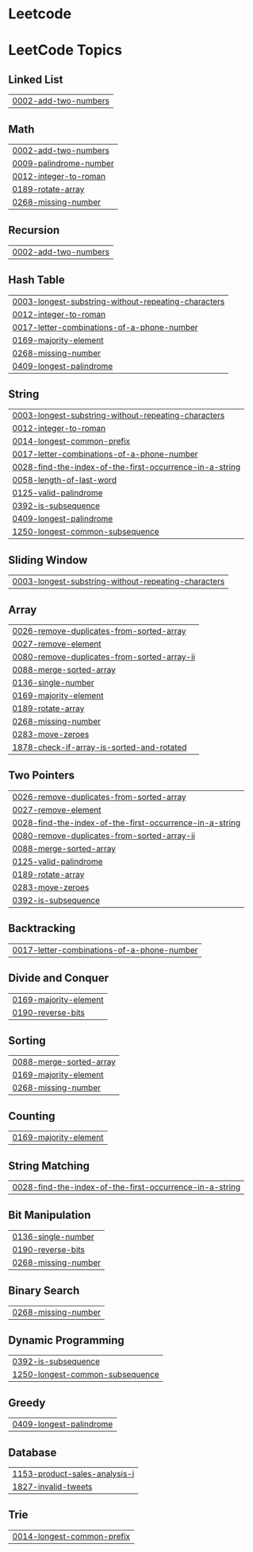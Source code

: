 # Leetcode

<!---LeetCode Topics Start-->
# LeetCode Topics
## Linked List
|  |
| ------- |
| [0002-add-two-numbers](https://github.com/vyshnavi-999/Leetcode/tree/master/0002-add-two-numbers) |
## Math
|  |
| ------- |
| [0002-add-two-numbers](https://github.com/vyshnavi-999/Leetcode/tree/master/0002-add-two-numbers) |
| [0009-palindrome-number](https://github.com/vyshnavi-999/Leetcode/tree/master/0009-palindrome-number) |
| [0012-integer-to-roman](https://github.com/vyshnavi-999/Leetcode/tree/master/0012-integer-to-roman) |
| [0189-rotate-array](https://github.com/vyshnavi-999/Leetcode/tree/master/0189-rotate-array) |
| [0268-missing-number](https://github.com/vyshnavi-999/Leetcode/tree/master/0268-missing-number) |
## Recursion
|  |
| ------- |
| [0002-add-two-numbers](https://github.com/vyshnavi-999/Leetcode/tree/master/0002-add-two-numbers) |
## Hash Table
|  |
| ------- |
| [0003-longest-substring-without-repeating-characters](https://github.com/vyshnavi-999/Leetcode/tree/master/0003-longest-substring-without-repeating-characters) |
| [0012-integer-to-roman](https://github.com/vyshnavi-999/Leetcode/tree/master/0012-integer-to-roman) |
| [0017-letter-combinations-of-a-phone-number](https://github.com/vyshnavi-999/Leetcode/tree/master/0017-letter-combinations-of-a-phone-number) |
| [0169-majority-element](https://github.com/vyshnavi-999/Leetcode/tree/master/0169-majority-element) |
| [0268-missing-number](https://github.com/vyshnavi-999/Leetcode/tree/master/0268-missing-number) |
| [0409-longest-palindrome](https://github.com/vyshnavi-999/Leetcode/tree/master/0409-longest-palindrome) |
## String
|  |
| ------- |
| [0003-longest-substring-without-repeating-characters](https://github.com/vyshnavi-999/Leetcode/tree/master/0003-longest-substring-without-repeating-characters) |
| [0012-integer-to-roman](https://github.com/vyshnavi-999/Leetcode/tree/master/0012-integer-to-roman) |
| [0014-longest-common-prefix](https://github.com/vyshnavi-999/Leetcode/tree/master/0014-longest-common-prefix) |
| [0017-letter-combinations-of-a-phone-number](https://github.com/vyshnavi-999/Leetcode/tree/master/0017-letter-combinations-of-a-phone-number) |
| [0028-find-the-index-of-the-first-occurrence-in-a-string](https://github.com/vyshnavi-999/Leetcode/tree/master/0028-find-the-index-of-the-first-occurrence-in-a-string) |
| [0058-length-of-last-word](https://github.com/vyshnavi-999/Leetcode/tree/master/0058-length-of-last-word) |
| [0125-valid-palindrome](https://github.com/vyshnavi-999/Leetcode/tree/master/0125-valid-palindrome) |
| [0392-is-subsequence](https://github.com/vyshnavi-999/Leetcode/tree/master/0392-is-subsequence) |
| [0409-longest-palindrome](https://github.com/vyshnavi-999/Leetcode/tree/master/0409-longest-palindrome) |
| [1250-longest-common-subsequence](https://github.com/vyshnavi-999/Leetcode/tree/master/1250-longest-common-subsequence) |
## Sliding Window
|  |
| ------- |
| [0003-longest-substring-without-repeating-characters](https://github.com/vyshnavi-999/Leetcode/tree/master/0003-longest-substring-without-repeating-characters) |
## Array
|  |
| ------- |
| [0026-remove-duplicates-from-sorted-array](https://github.com/vyshnavi-999/Leetcode/tree/master/0026-remove-duplicates-from-sorted-array) |
| [0027-remove-element](https://github.com/vyshnavi-999/Leetcode/tree/master/0027-remove-element) |
| [0080-remove-duplicates-from-sorted-array-ii](https://github.com/vyshnavi-999/Leetcode/tree/master/0080-remove-duplicates-from-sorted-array-ii) |
| [0088-merge-sorted-array](https://github.com/vyshnavi-999/Leetcode/tree/master/0088-merge-sorted-array) |
| [0136-single-number](https://github.com/vyshnavi-999/Leetcode/tree/master/0136-single-number) |
| [0169-majority-element](https://github.com/vyshnavi-999/Leetcode/tree/master/0169-majority-element) |
| [0189-rotate-array](https://github.com/vyshnavi-999/Leetcode/tree/master/0189-rotate-array) |
| [0268-missing-number](https://github.com/vyshnavi-999/Leetcode/tree/master/0268-missing-number) |
| [0283-move-zeroes](https://github.com/vyshnavi-999/Leetcode/tree/master/0283-move-zeroes) |
| [1878-check-if-array-is-sorted-and-rotated](https://github.com/vyshnavi-999/Leetcode/tree/master/1878-check-if-array-is-sorted-and-rotated) |
## Two Pointers
|  |
| ------- |
| [0026-remove-duplicates-from-sorted-array](https://github.com/vyshnavi-999/Leetcode/tree/master/0026-remove-duplicates-from-sorted-array) |
| [0027-remove-element](https://github.com/vyshnavi-999/Leetcode/tree/master/0027-remove-element) |
| [0028-find-the-index-of-the-first-occurrence-in-a-string](https://github.com/vyshnavi-999/Leetcode/tree/master/0028-find-the-index-of-the-first-occurrence-in-a-string) |
| [0080-remove-duplicates-from-sorted-array-ii](https://github.com/vyshnavi-999/Leetcode/tree/master/0080-remove-duplicates-from-sorted-array-ii) |
| [0088-merge-sorted-array](https://github.com/vyshnavi-999/Leetcode/tree/master/0088-merge-sorted-array) |
| [0125-valid-palindrome](https://github.com/vyshnavi-999/Leetcode/tree/master/0125-valid-palindrome) |
| [0189-rotate-array](https://github.com/vyshnavi-999/Leetcode/tree/master/0189-rotate-array) |
| [0283-move-zeroes](https://github.com/vyshnavi-999/Leetcode/tree/master/0283-move-zeroes) |
| [0392-is-subsequence](https://github.com/vyshnavi-999/Leetcode/tree/master/0392-is-subsequence) |
## Backtracking
|  |
| ------- |
| [0017-letter-combinations-of-a-phone-number](https://github.com/vyshnavi-999/Leetcode/tree/master/0017-letter-combinations-of-a-phone-number) |
## Divide and Conquer
|  |
| ------- |
| [0169-majority-element](https://github.com/vyshnavi-999/Leetcode/tree/master/0169-majority-element) |
| [0190-reverse-bits](https://github.com/vyshnavi-999/Leetcode/tree/master/0190-reverse-bits) |
## Sorting
|  |
| ------- |
| [0088-merge-sorted-array](https://github.com/vyshnavi-999/Leetcode/tree/master/0088-merge-sorted-array) |
| [0169-majority-element](https://github.com/vyshnavi-999/Leetcode/tree/master/0169-majority-element) |
| [0268-missing-number](https://github.com/vyshnavi-999/Leetcode/tree/master/0268-missing-number) |
## Counting
|  |
| ------- |
| [0169-majority-element](https://github.com/vyshnavi-999/Leetcode/tree/master/0169-majority-element) |
## String Matching
|  |
| ------- |
| [0028-find-the-index-of-the-first-occurrence-in-a-string](https://github.com/vyshnavi-999/Leetcode/tree/master/0028-find-the-index-of-the-first-occurrence-in-a-string) |
## Bit Manipulation
|  |
| ------- |
| [0136-single-number](https://github.com/vyshnavi-999/Leetcode/tree/master/0136-single-number) |
| [0190-reverse-bits](https://github.com/vyshnavi-999/Leetcode/tree/master/0190-reverse-bits) |
| [0268-missing-number](https://github.com/vyshnavi-999/Leetcode/tree/master/0268-missing-number) |
## Binary Search
|  |
| ------- |
| [0268-missing-number](https://github.com/vyshnavi-999/Leetcode/tree/master/0268-missing-number) |
## Dynamic Programming
|  |
| ------- |
| [0392-is-subsequence](https://github.com/vyshnavi-999/Leetcode/tree/master/0392-is-subsequence) |
| [1250-longest-common-subsequence](https://github.com/vyshnavi-999/Leetcode/tree/master/1250-longest-common-subsequence) |
## Greedy
|  |
| ------- |
| [0409-longest-palindrome](https://github.com/vyshnavi-999/Leetcode/tree/master/0409-longest-palindrome) |
## Database
|  |
| ------- |
| [1153-product-sales-analysis-i](https://github.com/vyshnavi-999/Leetcode/tree/master/1153-product-sales-analysis-i) |
| [1827-invalid-tweets](https://github.com/vyshnavi-999/Leetcode/tree/master/1827-invalid-tweets) |
## Trie
|  |
| ------- |
| [0014-longest-common-prefix](https://github.com/vyshnavi-999/Leetcode/tree/master/0014-longest-common-prefix) |
<!---LeetCode Topics End-->